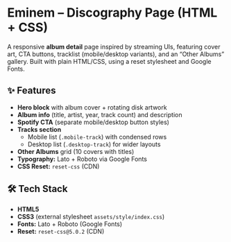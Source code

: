 # Eminem – Discography Page (HTML + CSS)

A responsive **album detail** page inspired by streaming UIs, featuring cover art, CTA buttons, tracklist (mobile/desktop variants), and an “Other Albums” gallery. Built with plain HTML/CSS, using a reset stylesheet and Google Fonts.

## ✨ Features
- **Hero block** with album cover + rotating disk artwork
- **Album info** (title, artist, year, track count) and description
- **Spotify CTA** (separate mobile/desktop button styles)
- **Tracks section**
  - Mobile list (`.mobile-track`) with condensed rows
  - Desktop list (`.desktop-track`) for wider layouts
- **Other Albums** grid (10 covers with titles)
- **Typography:** Lato + Roboto via Google Fonts
- **CSS Reset:** `reset-css` (CDN)

## 🛠️ Tech Stack
- **HTML5**
- **CSS3** (external stylesheet `assets/style/index.css`)
- **Fonts:** Lato + Roboto (Google Fonts)
- **Reset:** `reset-css@5.0.2` (CDN)
